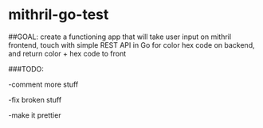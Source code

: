 # mithril-go-test


##GOAL: create a functioning app that will take user input on mithril frontend, touch with simple REST API in Go for color hex code on backend, and return color + hex code to front


###TODO: 


-comment more stuff


-fix broken stuff


-make it prettier


